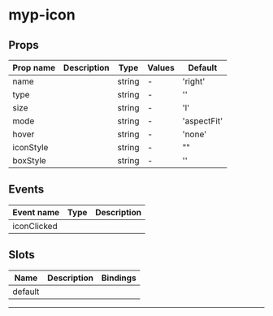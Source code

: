# myp-icon

## Props

| Prop name | Description | Type   | Values | Default     |
| --------- | ----------- | ------ | ------ | ----------- |
| name      |             | string | -      | 'right'     |
| type      |             | string | -      | ''          |
| size      |             | string | -      | 'l'         |
| mode      |             | string | -      | 'aspectFit' |
| hover     |             | string | -      | 'none'      |
| iconStyle |             | string | -      | ""          |
| boxStyle  |             | string | -      | ''          |

## Events

| Event name  | Type | Description |
| ----------- | ---- | ----------- |
| iconClicked |      |

## Slots

| Name    | Description | Bindings |
| ------- | ----------- | -------- |
| default |             |          |

---

